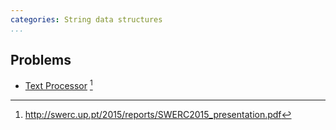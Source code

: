 ```yaml
---
categories: String data structures
...
```


## Problems
- [Text Processor](http://swerc.up.pt/2015/reports/problemset.pdf) [^1]


[^1]: <http://swerc.up.pt/2015/reports/SWERC2015_presentation.pdf>

